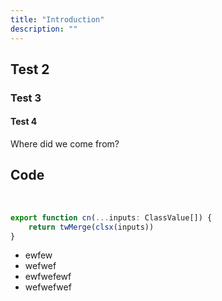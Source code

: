 ```yaml
---
title: "Introduction"
description: ""
---
```


## Test 2

### Test 3

#### Test 4

Where did we come from?

## Code

<br/>

```typescript
export function cn(...inputs: ClassValue[]) {
    return twMerge(clsx(inputs))
}
```

- ewfew
- wefwef
- ewfwefewf
- wefwefwef